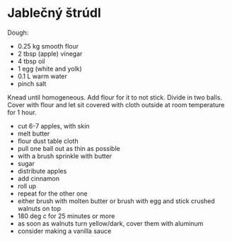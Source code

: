 

# Jablečný štrúdl

Dough:

- 0.25 kg smooth flour
- 2 tbsp (apple) vinegar
- 4 tbsp oil
- 1 egg (white and yolk)
- 0.1 L warm water
- pinch salt

Knead until homogeneous. Add flour for it to not stick.
Divide in two balls. Cover with flour and let sit covered
with cloth outside at room temperature for 1 hour.

- cut 6-7 apples, with skin
- melt butter
- flour dust table cloth
- pull one ball out as thin as possible
- with a brush sprinkle with butter
- sugar
- distribute apples
- add cinnamon
- roll up
- repeat for the other one
- either brush with molten butter or brush with egg and stick crushed walnuts on top
- 180 deg c for 25 minutes or more
- as soon as walnuts turn yellow/dark, cover them with aluminum
- consider making a vanilla sauce
